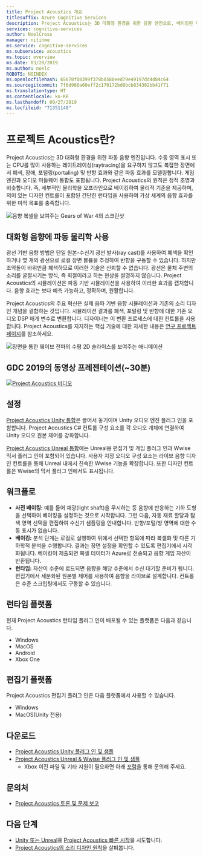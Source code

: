 ```yaml
---
title: Project Acoustics 개요
titlesuffix: Azure Cognitive Services
description: Project Acoustics는 3D 대화형 환경을 위한 음향 엔진으로, 베이킹된 파동 물리학 시뮬레이션과 대화형 디자인 컨트롤을 통합합니다.
services: cognitive-services
author: NoelCross
manager: nitinme
ms.service: cognitive-services
ms.subservice: acoustics
ms.topic: overview
ms.date: 03/20/2019
ms.author: noelc
ROBOTS: NOINDEX
ms.openlocfilehash: 65678f08399f378b8580eed79e49197dd4d84c64
ms.sourcegitcommit: 7f6d986a60eff2c170172bd8bcb834302bb41f71
ms.translationtype: HT
ms.contentlocale: ko-KR
ms.lasthandoff: 09/27/2019
ms.locfileid: "71351140"
---
```

# <a name="what-is-project-acoustics"></a>프로젝트 Acoustics란?
Project Acoustics는 3D 대화형 환경을 위한 파동 음향 엔진입니다. 수동 영역 표시 또는 CPU를 많이 사용하는 레이트레이싱(raytracing)을 요구하지 않고도 복잡한 장면에서 폐색, 장애, 포털링(portaling) 및 반향 효과와 같은 파동 효과를 모델링합니다. 게임 엔진과 오디오 미들웨어 통합도 포함됩니다. Project Acoustics의 원칙은 정적 조명과 비슷합니다. 즉, 세부적인 물리학을 오프라인으로 베이킹하여 물리적 기준을 제공하며, 의미 있는 디자인 컨트롤이 포함된 간단한 런타임을 사용하여 가상 세계의 음향 효과를 위한 미적 목표를 충족합니다.

![음향 복셀을 보여주는 Gears of War 4의 스크린샷](media/gears-with-voxels.jpg)

## <a name="using-wave-physics-for-interactive-acoustics"></a>대화형 음향에 파동 물리학 사용
광선 기반 음향 방법은 단일 원본-수신기 광선 발사(ray cast)를 사용하여 폐색을 확인하거나 몇 개의 광선으로 로컬 장면 볼륨을 추정하여 반향을 구동할 수 있습니다. 하지만 조약돌이 바위만큼 폐색하므로 이러한 기술은 신뢰할 수 없습니다. 광선은 물체 주변의 소리를 굴절시키는 방식, 즉 회절이라고 하는 현상을 설명하지 않습니다. Project Acoustics의 시뮬레이션은 파동 기반 시뮬레이션을 사용하여 이러한 효과를 캡처합니다. 음향 효과는 보다 예측 가능하고, 정확하며, 원활합니다.

Project Acoustics의 주요 혁신은 실제 음파 기반 음향 시뮬레이션과 기존의 소리 디자인 개념을 결합하는 것입니다. 시뮬레이션 결과를 폐색, 포털링 및 반향에 대한 기존 오디오 DSP 매개 변수로 변환합니다. 디자이너는 이 변환 프로세스에 대한 컨트롤을 사용합니다. Project Acoustics를 지지하는 핵심 기술에 대한 자세한 내용은 [연구 프로젝트 페이지](https://www.microsoft.com/en-us/research/project/project-triton/)를 참조하세요.

![장면을 통한 웨이브 전파의 수평 2D 슬라이스를 보여주는 애니메이션](media/wave-simulation.gif)

## <a name="video-presentation-from-gdc-2019-30-min"></a>GDC 2019의 동영상 프레젠테이션(~30분)
[![Project Acoustics 비디오](https://img.youtube.com/vi/uY4G-GUAQIE/0.jpg)](https://www.youtube.com/watch?v=uY4G-GUAQIE "비디오를 재생하려면 클릭")

## <a name="setup"></a>설정
[Project Acoustics Unity 통합](unity-integration.md)은 끌어서 놓기이며 Unity 오디오 엔진 플러그 인을 포함합니다. Project Acoustics C# 컨트롤 구성 요소를 각 오디오 개체에 연결하여 Unity 오디오 원본 제어를 강화합니다.

[Project Acoustics Unreal 통합](unreal-integration.md)에는 Unreal용 편집기 및 게임 플러그 인과 Wwise 믹서 플러그 인이 포함되어 있습니다. 사용자 지정 오디오 구성 요소는 라이브 음향 디자인 컨트롤을 통해 Unreal 내에서 친숙한 Wwise 기능을 확장합니다. 또한 디자인 컨트롤은 Wwise의 믹서 플러그 인에서도 표시됩니다.

## <a name="workflow"></a>워크플로
* **사전 베이킹:** 예를 들어 채광(light shaft)을 무시하는 등 음향에 반응하는 기하 도형을 선택하여 베이킹을 설정하는 것으로 시작합니다. 그런 다음, 자동 재료 할당과 탐색 영역 선택을 편집하여 수신기 샘플링을 안내합니다. 반향/포털/방 영역에 대한 수동 표시가 없습니다.
* **베이킹:** 분석 단계는 로컬로 실행하여 위에서 선택한 항목에 따라 복셀화 및 다른 기하학적 분석을 수행합니다. 결과는 장면 설정을 확인할 수 있도록 편집기에서 시각화됩니다. 베이킹이 제출되면 복셀 데이터가 Azure로 전송되고 음향 게임 자산이 반환됩니다.
* **런타임:** 자산이 수준에 로드되면 음향을 해당 수준에서 수신 대기할 준비가 됩니다. 편집기에서 세분화된 원본별 제어를 사용하여 음향을 라이브로 설계합니다. 컨트롤은 수준 스크립팅에서도 구동할 수 있습니다.

## <a name="runtime-platforms"></a>런타임 플랫폼
현재 Project Acoustics 런타임 플러그 인이 배포될 수 있는 플랫폼은 다음과 같습니다.
* Windows
* MacOS
* Android
* Xbox One

## <a name="editor-platforms"></a>편집기 플랫폼
Project Acoustics 편집기 플러그 인은 다음 플랫폼에서 사용할 수 있습니다.
* Windows
* MacOS(Unity 전용)

## <a name="download"></a>다운로드
* [Project Acoustics Unity 플러그 인 및 샘플](https://www.microsoft.com/en-us/download/details.aspx?id=57346)
* [Project Acoustics Unreal & Wwise 플러그 인 및 샘플](https://www.microsoft.com/download/details.aspx?id=58090)
  * Xbox 이진 파일 및 기타 지원이 필요하면 아래 [포럼](https://github.com/microsoft/ProjectAcoustics/issues)을 통해 문의해 주세요.

## <a name="contact-us"></a>문의처
* [Project Acoustics 토론 및 문제 보고](https://github.com/microsoft/ProjectAcoustics/issues)

## <a name="next-steps"></a>다음 단계
* [Unity 또는 Unreal](unity-quickstart.md)용 [Project Acoustics 빠른 시작](unreal-quickstart.md)을 시도합니다.
* [Project Acoustics의 소리 디자인 원칙](design-process.md)을 살펴봅니다.

